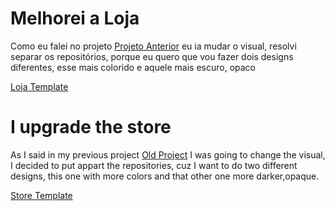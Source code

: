 # Melhorei a Loja
Como eu falei no projeto <a target="_blank" href="https://github.com/Solamento02/loja-minimalista">Projeto Anterior</a> eu ia mudar o visual, resolvi separar os repositórios, porque eu quero que vou fazer dois designs diferentes, esse mais colorido e aquele mais escuro, opaco

<a target="_blank" href="https://loja-melhor-template.web.app/">Loja Template</a>

# I upgrade the store
As I said in my previous project <a target="_blank" href="https://github.com/Solamento02/loja-minimalista">Old Project</a> I was going to change the visual, I decided to put appart the repositories, cuz I want to do two different designs, this one with more colors and that other one more darker,opaque.

<a target="_blank" href="https://loja-melhor-template.web.app/">Store Template</a>
